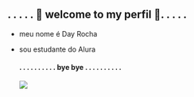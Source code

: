## . . . . . 🖤 welcome to my perfil 🖤. . . . . 

- meu nome é Day Rocha
- sou estudante do Alura
  #### . . . . . . . . . . bye bye . . . . . . . . . .

  ![](https://media1.tenor.com/m/b6C6GIuUo1IAAAAC/hollow-knight-reading-map-pixel-art.gif)  
